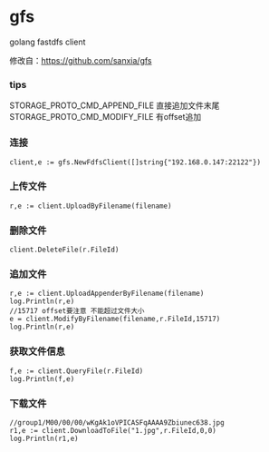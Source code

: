 # gfs
golang fastdfs client

修改自：https://github.com/sanxia/gfs

### tips
STORAGE_PROTO_CMD_APPEND_FILE  直接追加文件末尾
STORAGE_PROTO_CMD_MODIFY_FILE  有offset追加

### 连接
```golang
client,e := gfs.NewFdfsClient([]string{"192.168.0.147:22122"})
```

### 上传文件
```golang
r,e := client.UploadByFilename(filename)
```

### 删除文件
```golang
client.DeleteFile(r.FileId)
```

### 追加文件
```golang
r,e := client.UploadAppenderByFilename(filename)
log.Println(r,e)
//15717 offset要注意 不能超过文件大小
e = client.ModifyByFilename(filename,r.FileId,15717)
log.Println(r,e)
```

### 获取文件信息
```golang
f,e := client.QueryFile(r.FileId)
log.Println(f,e)
```
### 下载文件
```golang
//group1/M00/00/00/wKgAk1oVPICASFqAAAA9Zbiunec638.jpg
r1,e := client.DownloadToFile("1.jpg",r.FileId,0,0)
log.Println(r1,e)
```
